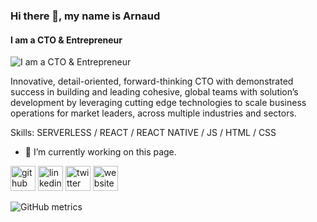 ### Hi there 👋, my name is Arnaud
#### I am a CTO & Entrepreneur
![I am a CTO & Entrepreneur](https://arturssmirnovs.github.io/github-profile-readme-generator/images/banner.png)

Innovative, detail-oriented, forward-thinking CTO with demonstrated success in building and leading cohesive, global teams with solution’s development by leveraging cutting edge technologies to scale business operations for market leaders, across multiple industries and sectors.

Skills: SERVERLESS / REACT / REACT NATIVE / JS / HTML / CSS

- 🔭 I’m currently working on this page. 


[<img src='https://cdn.jsdelivr.net/npm/simple-icons@3.0.1/icons/github.svg' alt='github' height='40'>](https://github.com/arnaudbaali)  [<img src='https://cdn.jsdelivr.net/npm/simple-icons@3.0.1/icons/linkedin.svg' alt='linkedin' height='40'>](https://www.linkedin.com/in/arnaudbaali/)  [<img src='https://cdn.jsdelivr.net/npm/simple-icons@3.0.1/icons/twitter.svg' alt='twitter' height='40'>](https://twitter.com/arnaudbaali)  [<img src='https://cdn.jsdelivr.net/npm/simple-icons@3.0.1/icons/icloud.svg' alt='website' height='40'>](https://www.business-factory.co)  

![GitHub metrics](https://metrics.lecoq.io/arnaudbaali)  

